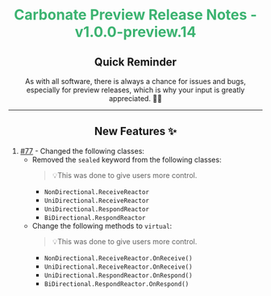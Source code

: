 <h1 align="center" style='color:mediumseagreen;font-weight:bold'>
    Carbonate Preview Release Notes - v1.0.0-preview.14
</h1>

<h2 align="center" style='font-weight:bold'>Quick Reminder</h2>

<div align="center">

As with all software, there is always a chance for issues and bugs, especially for preview releases, which is why your input is greatly appreciated. 🙏🏼
</div>

---

<h2 style="font-weight:bold" align="center">New Features ✨</h2>

1. [#77](https://github.com/KinsonDigital/Carbonate/issues/77) - Changed the following classes:
   - Removed the `sealed` keyword from the following classes:
        >💡This was done to give users more control.
     - `NonDirectional.ReceiveReactor`
     - `UniDirectional.ReceiveReactor`
     - `UniDirectional.RespondReactor`
     - `BiDirectional.RespondReactor`
   - Change the following methods to `virtual`:
        >💡This was done to give users more control.
     - `NonDirectional.ReceiveReactor.OnReceive()`
     - `UniDirectional.ReceiveReactor.OnReceive()`
     - `UniDirectional.RespondReactor.OnRespond()`
     - `BiDirectional.RespondReactor.OnRespond()`
